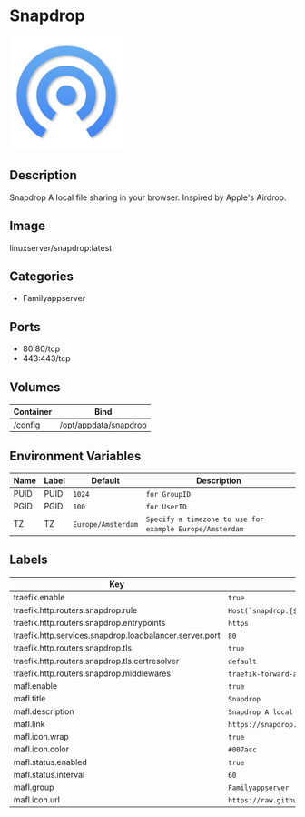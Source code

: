 # Snapdrop

![Logo](images/Snapdrop.png)

## Description
Snapdrop A local file sharing in your browser. Inspired by Apple's Airdrop.

## Image
linuxserver/snapdrop:latest

## Categories
- Familyappserver

## Ports
- 80:80/tcp
- 443:443/tcp

## Volumes
| Container | Bind |
|-----------|------|
| /config | /opt/appdata/snapdrop |

## Environment Variables
| Name | Label | Default | Description |
|------|-------|---------|-------------|
| PUID | PUID | ```1024``` | ```for GroupID``` |
| PGID | PGID | ```100``` | ```for UserID``` |
| TZ | TZ | ```Europe/Amsterdam``` | ```Specify a timezone to use for example Europe/Amsterdam``` |

## Labels
| Key | Value |
|-----|-------|
| traefik.enable | ```true``` |
| traefik.http.routers.snapdrop.rule | ```Host(`snapdrop.{$TRAEFIK_INGRESS_DOMAIN}`)``` |
| traefik.http.routers.snapdrop.entrypoints | ```https``` |
| traefik.http.services.snapdrop.loadbalancer.server.port | ```80``` |
| traefik.http.routers.snapdrop.tls | ```true``` |
| traefik.http.routers.snapdrop.tls.certresolver | ```default``` |
| traefik.http.routers.snapdrop.middlewares | ```traefik-forward-auth``` |
| mafl.enable | ```true``` |
| mafl.title | ```Snapdrop``` |
| mafl.description | ```Snapdrop A local file sharing in your browser.``` |
| mafl.link | ```https://snapdrop.{$TRAEFIK_INGRESS_DOMAIN}``` |
| mafl.icon.wrap | ```true``` |
| mafl.icon.color | ```#007acc``` |
| mafl.status.enabled | ```true``` |
| mafl.status.interval | ```60``` |
| mafl.group | ```Familyappserver``` |
| mafl.icon.url | ```https://raw.githubusercontent.com/RobinLinus/snapdrop/master/client/images/logo_transparent_512x512.png``` |

